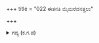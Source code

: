 +++
title = "022 ಈತನತಿ ಮೈಮರೆದನತ್ತಲು"

+++

<details><summary>ಗದ್ಯ (ಕ.ಗ.ಪ) </summary>

22. ಇವನೂ ಮೂರ್ಛೆ ತಪ್ಪಿ ಬೀಳಲು, ಅತ್ತ ಧರ್ಮರಾಯನು ಕಳವಳಗೊಂಡನು. ಇಬ್ಬರು ಮಕ್ಕಳಿಗೆ ಏನಾಯಿತೋ ಎಂದು ಚಿಂತಿಸುತ್ತಾ - 'ಪಾರ್ಥ, ಹೋಗು ಬಾಲಕರು ಏಕೆ ತಡಮಾಡಿದರು ಎಂಬುದನ್ನು ತಿಳಿದು, ನೀರನ್ನು ತಾ' ಎಂದನು. ಅದನ್ನೊಪ್ಪಿ ಅರ್ಜುನನು ಹೊರಟನು.
</details>
